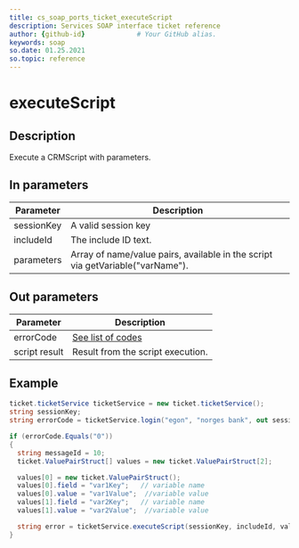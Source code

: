 ```yaml
---
title: cs_soap_ports_ticket_executeScript
description: Services SOAP interface ticket reference 
author: {github-id}             # Your GitHub alias.
keywords: soap
so.date: 01.25.2021
so.topic: reference
---
```


# executeScript

## Description

Execute a CRMScript with parameters.

## In parameters

| Parameter | Description |
|---|---|
| sessionKey | A valid session key |
| includeId | The include ID text. |
| parameters | Array of name/value pairs, available in the script via getVariable("varName"). |

## Out parameters

| Parameter | Description |
|---|---|
| errorCode | [See list of codes][1] |
| script result | Result from the script execution. |

## Example

```csharp
ticket.ticketService ticketService = new ticket.ticketService();
string sessionKey;
string errorCode = ticketService.login("egon", "norges bank", out sessionKey);

if (errorCode.Equals("0"))
{
  string messageId = 10;
  ticket.ValuePairStruct[] values = new ticket.ValuePairStruct[2];

  values[0] = new ticket.ValuePairStruct();
  values[0].field = "var1Key";   // variable name
  values[0].value = "var1Value";  //variable value
  values[1].field = "var2Key";   // variable name
  values[1].value = "var2Value";  //variable value

  string error = ticketService.executeScript(sessionKey, includeId, values, out scriptResult);
}
```

<!-- Referenced links -->
[1]: ../error-codes.md
